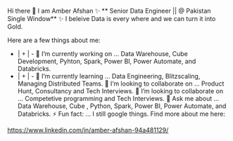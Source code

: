 Hi there 👋
I am Amber Afshan ✨ ** Senior Data Engineer || @ Pakistan Single Window** ✨ I beleive Data is every where and we can turn it into Gold.

Here are a few things about me:

* | + | - 🔭 I’m currently working on ... Data Warehouse, Cube Development, Pyhton, Spark, Power BI, Power Automate, and Databricks.
* | + | - 🌱 I’m currently learning ... Data Engineering, Blitzscaling, Managing Distributed Teams.
👯 I’m looking to collaborate on ... Product Hunt, Consultancy and Tech Interviews.
🤔 I’m looking to collaborate on ... Competetive programming and Tech Interviews.
💬 Ask me about ... Data Warehouse, Cube , Python, Spark, Power BI, Power Automate, and Databricks.
⚡ Fun fact: ... I still google things.
Find more about me here:

https://www.linkedin.com/in/amber-afshan-94a481129/
